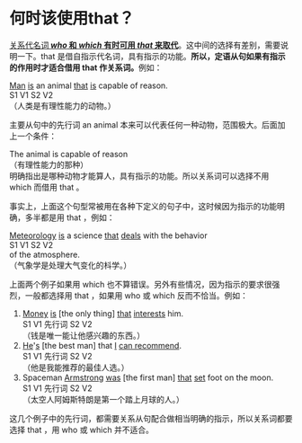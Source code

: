 # 何时该使用that？

<u>关系代名词<b> <em>who</em> 和 <em>which</em> 有时可用 <em>that</em> 来取代</b></u>。这中间的选择有差别，需要说明一下。that 是借自指示代名词，具有指示的功能。<b>所以，定语从句如果有**指示的作用**时才适合**借用 that 作关系词**。</b>例如：  
>  
<u>Man</u> <u>is</u> an animal <u>that</u> <u>is</u> capable of reason.  
S1 V1 S2 V2  
（人类是有理性能力的动物。）  

主要从句中的先行词 an animal 本来可以代表任何一种动物，范围极大。后面加上一个条件：  
>  
The animal is capable of reason   
（有理性能力的那种）  
明确指出是哪种动物才能算人，具有指示的功能。所以关系词可以选择不用 which 而借用 that 。  

事实上，上面这个句型常被用在各种下定义的句子中，这时候因为指示的功能明确，多半都是用 that ，例如：  
>  
<u>Meteorology</u> <u>is</u> a science <u>that</u> <u>deals</u> with the behavior  
S1 V1 S2 V2  
of the atmosphere.  
（气象学是处理大气变化的枓学。）  

上面两个例子如果用 which 也不算错误。另外有些情况，因为指示的要求很强烈，一般都选择用 that ，如果用 who 或 which 反而不恰当。例如：  
>  
1. <u>Money</u> <u>is</u> [the only thing] <u>that</u> <u>interests</u> him.  
S1 V1 先行词 S2 V2  
（钱是唯一能让他感兴趣的东西。）  
2. <u>He</u>'<u>s</u> [the best man] that <u>I</u> <u>can recommend</u>.  
S1 V1 先行词 S2 V2  
（他是我能推荐的最佳人选。）  
3. Spaceman <u>Armstrong</u> <u>was</u> [the first man] <u>that</u> <u>set</u> foot on the moon.  
S1 V1 先行词 S2 V2  
（太空人阿姆斯特朗是第一个踏上月球的人。）  

这几个例子中的先行词，都需要关系从句配合做相当明确的指示，所以关系词都要选择 that ，用 who 或 which 并不适合。